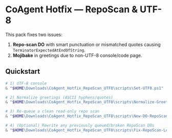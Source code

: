 # CoAgent Hotfix — RepoScan & UTF-8

This pack fixes two issues:
1) **Repo-scan DO** with smart punctuation or mismatched quotes causing `TerminatorExpectedAtEndOfString`.
2) **Mojibake** in greetings due to non-UTF-8 console/code page.

## Quickstart
```powershell
# 1) UTF-8 console
& "$HOME\Downloads\CoAgent_Hotfix_RepoScan_UTF8\scripts\Set-UTF8.ps1"

# 2) Normalize greetings (ASCII hyphens/quotes)
& "$HOME\Downloads\CoAgent_Hotfix_RepoScan_UTF8\scripts\Normalize-Greetings.ps1"

# 3) Re-queue a clean read-only repo scan
& "$HOME\Downloads\CoAgent_Hotfix_RepoScan_UTF8\scripts\New-DO-RepoScan-ReadOnly.ps1"

# 4) (Optional) Rewrite any previously queued/broken RepoScan DOs
& "$HOME\Downloads\CoAgent_Hotfix_RepoScan_UTF8\scripts\Fix-RepoScan-LogsAndDOs.ps1"
```
